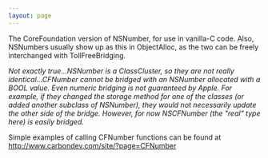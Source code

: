```yaml
---
layout: page
---
```


The CoreFoundation version of NSNumber, for use in vanilla-C code.  Also, NSNumbers usually show up as this in ObjectAlloc, as the two can be freely interchanged with TollFreeBridging.

*Not exactly true...NSNumber is a ClassCluster, so they are not really identical...CFNumber cannot be bridged with an NSNumber allocated with a BOOL value. Even numeric bridging is not guaranteed by Apple. For example, if they changed the storage method for one of the classes (or added another subclass of NSNumber), they would not necessarily update the other side of the bridge. However, for now NSCFNumber (the "real" type here) is easily bridged.*

Simple examples of calling CFNumber functions can be found at  http://www.carbondev.com/site/?page=CFNumber
